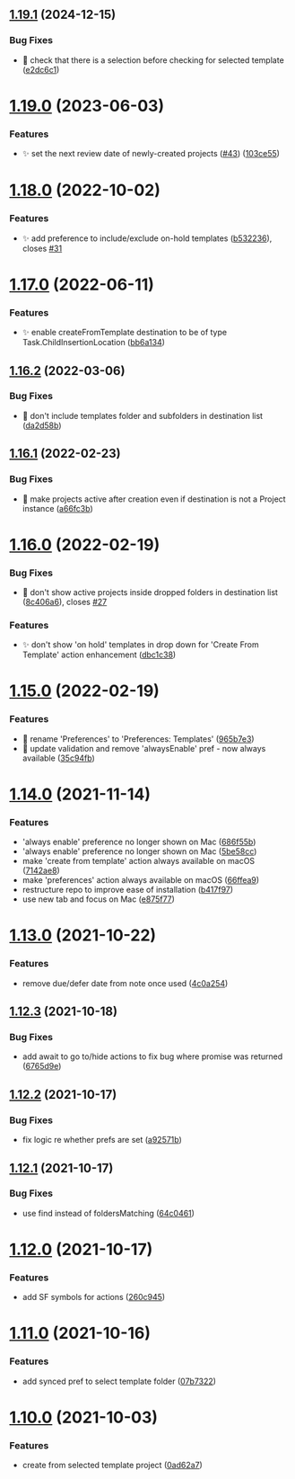 ## [1.19.1](https://github.com/ksalzke/templates-for-omnifocus/compare/v1.19.0...v1.19.1) (2024-12-15)


### Bug Fixes

* :bug: check that there is a selection before checking for selected template ([e2dc6c1](https://github.com/ksalzke/templates-for-omnifocus/commit/e2dc6c106fe2a21f166cef9f27b57142cc6f496b))



# [1.19.0](https://github.com/ksalzke/templates-for-omnifocus/compare/v1.18.0...v1.19.0) (2023-06-03)


### Features

* :sparkles: set the next review date of newly-created projects ([#43](https://github.com/ksalzke/templates-for-omnifocus/issues/43)) ([103ce55](https://github.com/ksalzke/templates-for-omnifocus/commit/103ce5587208cf36d9cfe5afd3cb26cd9fac6e8c))



# [1.18.0](https://github.com/ksalzke/templates-for-omnifocus/compare/v1.17.0...v1.18.0) (2022-10-02)


### Features

* :sparkles: add preference to include/exclude on-hold templates   ([b532236](https://github.com/ksalzke/templates-for-omnifocus/commit/b5322364faf108fc8c61bd6e11ca096b1e099612)), closes [#31](https://github.com/ksalzke/templates-for-omnifocus/issues/31)



# [1.17.0](https://github.com/ksalzke/templates-for-omnifocus/compare/v1.16.2...v1.17.0) (2022-06-11)


### Features

* :sparkles: enable createFromTemplate destination to be of type Task.ChildInsertionLocation ([bb6a134](https://github.com/ksalzke/templates-for-omnifocus/commit/bb6a13421885d4fbded18d83b6c740458ccae5f0))



## [1.16.2](https://github.com/ksalzke/templates-for-omnifocus/compare/v1.16.1...v1.16.2) (2022-03-06)


### Bug Fixes

* :bug: don't include templates folder and subfolders in destination list ([da2d58b](https://github.com/ksalzke/templates-for-omnifocus/commit/da2d58b2e4faff006b2a2f27759051e45468e57c))



## [1.16.1](https://github.com/ksalzke/templates-for-omnifocus/compare/v1.16.0...v1.16.1) (2022-02-23)


### Bug Fixes

* :bug: make projects active after creation even if destination is not a Project instance ([a66fc3b](https://github.com/ksalzke/templates-for-omnifocus/commit/a66fc3b82f0dc0464bf66095b203eec94e273e7f))



# [1.16.0](https://github.com/ksalzke/templates-for-omnifocus/compare/v1.15.0...v1.16.0) (2022-02-19)


### Bug Fixes

* :bug: don't show active projects inside dropped folders in destination list ([8c406a6](https://github.com/ksalzke/templates-for-omnifocus/commit/8c406a688384c42248e0299994f7f6342c4ca35b)), closes [#27](https://github.com/ksalzke/templates-for-omnifocus/issues/27)


### Features

* :sparkles: don't show 'on hold' templates in drop down for 'Create From Template' action enhancement ([dbc1c38](https://github.com/ksalzke/templates-for-omnifocus/commit/dbc1c389dbc202b6c184dd0e9271e2ecd00621f2))



# [1.15.0](https://github.com/ksalzke/templates-for-omnifocus/compare/v1.14.0...v1.15.0) (2022-02-19)


### Features

* :lipstick: rename 'Preferences' to 'Preferences: Templates' ([965b7e3](https://github.com/ksalzke/templates-for-omnifocus/commit/965b7e3879c0c21f84a0e2356100763dd886fbe4))
* :lipstick: update validation and remove 'alwaysEnable' pref - now always available ([35c94fb](https://github.com/ksalzke/templates-for-omnifocus/commit/35c94fb1c3fa22d8e8b957bbe0bd23cc023456a5))



# [1.14.0](https://github.com/ksalzke/templates-for-omnifocus/compare/v1.13.0...v1.14.0) (2021-11-14)


### Features

* 'always enable' preference no longer shown on Mac ([686f55b](https://github.com/ksalzke/templates-for-omnifocus/commit/686f55bd14dd8adc57ee2e856aa04a3a6407b2b8))
* 'always enable' preference no longer shown on Mac ([5be58cc](https://github.com/ksalzke/templates-for-omnifocus/commit/5be58cc7d1f2a979b49051e528c31e91d3dff6e9))
* make 'create from template' action always available on macOS ([7142ae8](https://github.com/ksalzke/templates-for-omnifocus/commit/7142ae8e1f1d615549e276195255566b2710f7f3))
* make 'preferences' action always available on macOS ([66ffea9](https://github.com/ksalzke/templates-for-omnifocus/commit/66ffea9e6206a7b6ca6ca4178dc562d4941ae7c3))
* restructure repo to improve ease of installation ([b417f97](https://github.com/ksalzke/templates-for-omnifocus/commit/b417f971b553d09d99cdb430d96541f2ea2b5ff6))
* use new tab and focus on Mac ([e875f77](https://github.com/ksalzke/templates-for-omnifocus/commit/e875f77e128d5dfa1a25ea5dc34be82da4d96719))



# [1.13.0](https://github.com/ksalzke/templates-for-omnifocus/compare/v1.12.3...v1.13.0) (2021-10-22)


### Features

* remove due/defer date from note once used ([4c0a254](https://github.com/ksalzke/templates-for-omnifocus/commit/4c0a2546e4f16969873f394cc7e578c09e88eee0))



## [1.12.3](https://github.com/ksalzke/templates-for-omnifocus/compare/v1.12.2...v1.12.3) (2021-10-18)


### Bug Fixes

* add await to go to/hide actions to fix bug where promise was returned ([6765d9e](https://github.com/ksalzke/templates-for-omnifocus/commit/6765d9e6965ed54cb16344dc01fa3e8607dd6e0a))



## [1.12.2](https://github.com/ksalzke/templates-for-omnifocus/compare/v1.12.1...v1.12.2) (2021-10-17)


### Bug Fixes

* fix logic re whether prefs are set ([a92571b](https://github.com/ksalzke/templates-for-omnifocus/commit/a92571b2d9b1e3138adb2dd96d09bdf70aeba161))



## [1.12.1](https://github.com/ksalzke/templates-for-omnifocus/compare/v1.12.0...v1.12.1) (2021-10-17)


### Bug Fixes

* use find instead of foldersMatching ([64c0461](https://github.com/ksalzke/templates-for-omnifocus/commit/64c04615c9832d53650904de32b4c576710cb85d))



# [1.12.0](https://github.com/ksalzke/templates-for-omnifocus/compare/v1.11.0...v1.12.0) (2021-10-17)


### Features

* add SF symbols for actions ([260c945](https://github.com/ksalzke/templates-for-omnifocus/commit/260c9459166082b90ceb4e02226a30c51c64a115))



# [1.11.0](https://github.com/ksalzke/templates-for-omnifocus/compare/v1.10.0...v1.11.0) (2021-10-16)


### Features

* add synced pref to select template folder ([07b7322](https://github.com/ksalzke/templates-for-omnifocus/commit/07b7322634ddc6351af4172ea7e61e25cad86442))



# [1.10.0](https://github.com/ksalzke/templates-for-omnifocus/compare/0ad62a7bd0f1d94ed711cd485bd0ef98f5e427dc...v1.10.0) (2021-10-03)


### Features

* create from selected template project ([0ad62a7](https://github.com/ksalzke/templates-for-omnifocus/commit/0ad62a7bd0f1d94ed711cd485bd0ef98f5e427dc))



